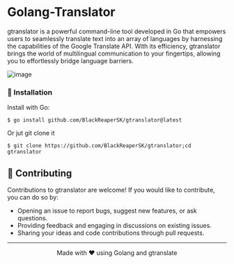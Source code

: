 # Golang-Translator

gtranslator is a powerful command-line tool developed in Go that empowers users to seamlessly translate text into an array of languages by harnessing the capabilities of the Google Translate API. With its efficiency, gtranslator brings the world of multilingual communication to your fingertips, allowing you to effortlessly bridge language barriers. 


![image](https://github.com/BlackReaperSK/gtranslator/assets/82294569/d756dcf6-5c33-4553-90dd-b5d45ddc5470)

### 🔧 Installation

Install with Go:
```shell
$ go install github.com/BlackReaperSK/gtranslator@latest
```
Or jut git clone it
```shell
$ git clone https://github.com/BlackReaperSK/gtranslator;cd gtranslator
```
## 🤝 Contributing

Contributions to gtranslator are welcome! If you would like to contribute, you can do so by:

- Opening an issue to report bugs, suggest new features, or ask questions.
- Providing feedback and engaging in discussions on existing issues.
- Sharing your ideas and code contributions through pull requests.

---
<p align="center">Made with ❤️ using Golang and gtranslate</p>
